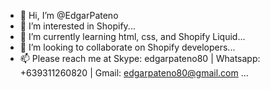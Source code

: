 - 👋 Hi, I’m @EdgarPateno
- 👀 I’m interested in Shopify...
- 🌱 I’m currently learning html, css, and Shopify Liquid...
- 💞️ I’m looking to collaborate on Shopify developers...
- 📫 Please reach me at Skype: edgarpateno80 | Whatsapp: +639311260820 | Gmail: edgarpateno80@gmail.com ...

<!---
EdgarPateno/EdgarPateno is a ✨ special ✨ repository because its `README.md` (this file) appears on your GitHub profile.
You can click the Preview link to take a look at your changes.
--->
